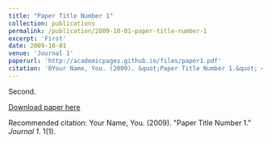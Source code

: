 ```yaml
---
title: "Paper Title Number 1"
collection: publications
permalink: /publication/2009-10-01-paper-title-number-1
excerpt: 'First'
date: 2009-10-01
venue: 'Journal 1'
paperurl: 'http://academicpages.github.io/files/paper1.pdf'
citation: '0Your Name, You. (2009). &quot;Paper Title Number 1.&quot; <i>Journal 1</i>. 1(1).'
---
```

Second.

[Download paper here](http://academicpages.github.io/files/paper1.pdf)

Recommended citation: Your Name, You. (2009). "Paper Title Number 1." <i>Journal 1</i>. 1(1).